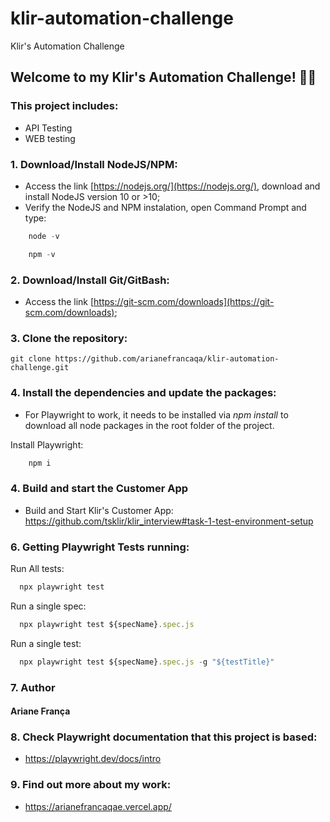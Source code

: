 # klir-automation-challenge
Klir's Automation Challenge

## Welcome to my Klir's Automation Challenge! :raising_hand_woman: 
### This project includes:
- API Testing
- WEB testing

### 1. Download/Install NodeJS/NPM:

- Access the link [https://nodejs.org/](https://nodejs.org/), download and install NodeJS version 10 or >10;
- Verify the NodeJS and NPM instalation, open Command Prompt and type:

```javascript
    node -v 
```

```javascript
    npm -v
```


### 2. Download/Install Git/GitBash:

- Access the link [https://git-scm.com/downloads](https://git-scm.com/downloads);


### 3. Clone the repository:

``git clone https://github.com/arianefrancaqa/klir-automation-challenge.git``

### 4. Install the dependencies and update the packages:

 - For Playwright to work, it needs to be installed via *npm install* to download all node packages in the root folder of the project.

 Install Playwright:
```javascript
    npm i
```

### 4. Build and start the Customer App

 - Build and Start Klir's Customer App:
   https://github.com/tsklir/klir_interview#task-1-test-environment-setup

### 6. Getting Playwright Tests running:
Run All tests:
```javascript
  npx playwright test
```

Run a single spec:
```javascript
  npx playwright test ${specName}.spec.js 
```

Run a single test:
```javascript
  npx playwright test ${specName}.spec.js -g "${testTitle}"
```

### 7. Author
#### Ariane França

### 8. Check Playwright documentation that this project is based:
- https://playwright.dev/docs/intro


### 9. Find out more about my work:
- https://arianefrancaqae.vercel.app/
